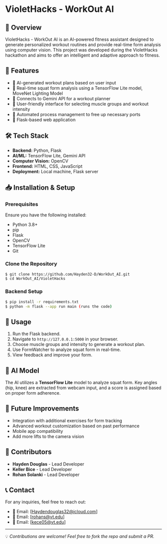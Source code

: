 # VioletHacks - WorkOut AI

## 📌 Overview
VioletHacks - WorkOut AI is an AI-powered fitness assistant designed to generate personalized workout routines and provide real-time form analysis using computer vision. This project was developed during the VioletHacks hackathon and aims to offer an intelligent and adaptive approach to fitness.

## 🚀 Features
- 🔹 AI-generated workout plans based on user input
- 🔹 Real-time squat form analysis using a TensorFlow Lite model, MoveNet Lighting Model
- 🔹 Connects to Gemini API for a workout planner
- 🔹 User-friendly interface for selecting muscle groups and workout intensity
- 🔹 Automated process management to free up necessary ports
- 🔹 Flask-based web application

## 🛠️ Tech Stack
- **Backend:** Python, Flask
- **AI/ML:** TensorFlow Lite, Gemini API
- **Computer Vision:** OpenCV
- **Frontend:** HTML, CSS, JavaScript
- **Deployment:** Local machine, Flask server

## 📥 Installation & Setup

### Prerequisites
Ensure you have the following installed:
- Python 3.8+
- pip
- Flask
- OpenCV
- TensorFlow Lite
- Git

### Clone the Repository
```bash
$ git clone https://github.com/Hayden32-D/WorkOut_AI.git
$ cd WorkOut_AI/VioletHacks
```

### Backend Setup
```bash
$ pip install -r requirements.txt
$ python -m flask --app run main (runs the code)
```

## 🎯 Usage
1. Run the Flask backend.
2. Navigate to `http://127.0.0.1:5000` in your browser.
3. Choose muscle groups and intensity to generate a workout plan.
4. Use FormWatcher to analyze squat form in real-time.
5. View feedback and improve your form.

## 🔬 AI Model
The AI utilizes a **TensorFlow Lite** model to analyze squat form. Key angles (hip, knee) are extracted from webcam input, and a score is assigned based on proper form adherence.

## 📌 Future Improvements
- Integration with additional exercises for form tracking
- Advanced workout customization based on past performance
- Mobile app compatibility
- Add more lifts to the camera vision

## 🤝 Contributors
- **Hayden Douglas** - Lead Developer
- **Keller Bice** - Lead Developer
- **Rohan Solanki** - Lead Developer

## 📞 Contact
For any inquiries, feel free to reach out:
- 📧 Email: [Haydendouglas32@icloud.com]
- 📧 Email: [rohans@vt.edu]
- 📧 Email: [kece05@vt.edu]

---

💡 *Contributions are welcome! Feel free to fork the repo and submit a PR.*
